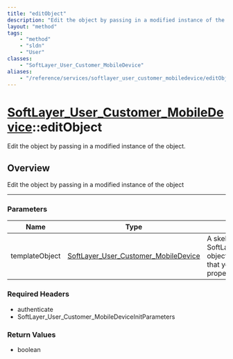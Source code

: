 ```yaml
---
title: "editObject"
description: "Edit the object by passing in a modified instance of the object"
layout: "method"
tags:
    - "method"
    - "sldn"
    - "User"
classes:
    - "SoftLayer_User_Customer_MobileDevice"
aliases:
    - "/reference/services/softlayer_user_customer_mobiledevice/editObject"
---
```

# [SoftLayer_User_Customer_MobileDevice](/reference/services/SoftLayer_User_Customer_MobileDevice)::editObject


Edit the object by passing in a modified instance of the object.


## Overview 
Edit the object by passing in a modified instance of the object 

-----

### Parameters 
|Name | Type | Description |
| --- | --- | --- |
|templateObject| <a href='/reference/datatypes/SoftLayer_User_Customer_MobileDevice'>SoftLayer_User_Customer_MobileDevice </a>| A skeleton SoftLayer_User_Customer_MobileDevice object with only the properties defined that you wish to change. Unchanged properties are left alone.|


### Required Headers
* authenticate
* SoftLayer_User_Customer_MobileDeviceInitParameters


### Return Values
* boolean




